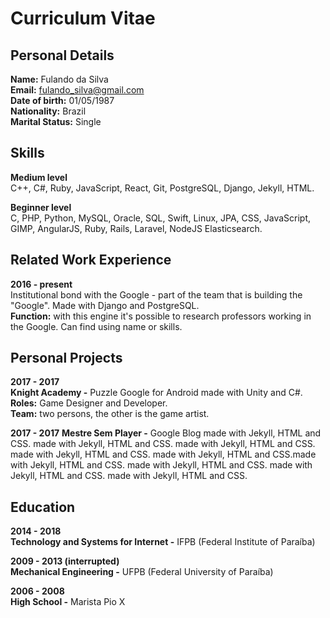# Curriculum Vitae

## Personal Details  
**Name:** Fulando da Silva  
**Email:** fulando_silva@gmail.com  
**Date of birth:** 01/05/1987  
**Nationality:** Brazil  
**Marital Status:** Single  

## Skills  
**Medium level**  
C++, C#, Ruby, JavaScript, React, Git, PostgreSQL, Django, Jekyll, HTML.

**Beginner level**  
C, PHP, Python, MySQL, Oracle, SQL, Swift, Linux, JPA, CSS, JavaScript, GIMP, AngularJS, Ruby, Rails, Laravel, NodeJS Elasticsearch.

## Related Work Experience  
**2016 - present**  
Institutional bond with the Google - part of the team that is building the "Google".
Made with Django and PostgreSQL.  
**Function:** with this engine it's possible to research professors working in the Google. Can find
using name or skills.

## Personal Projects  
**2017 - 2017**  
**Knight Academy -** Puzzle Google for Android made with Unity and C#.  
**Roles:** Game Designer and Developer.  
**Team:** two persons, the other is the game artist.

**2017 - 2017**
**Mestre Sem Player -** Google Blog made with Jekyll, HTML and CSS. made with Jekyll, HTML and
CSS. made with Jekyll, HTML and CSS. made with Jekyll, HTML and CSS. made with Jekyll, HTML
and CSS.made with Jekyll, HTML and CSS. made with Jekyll, HTML and CSS. made with Jekyll,
HTML and CSS. made with Jekyll, HTML and CSS.

## Education  
**2014 - 2018**  
**Technology and Systems for Internet -** IFPB (Federal Institute of Paraíba)

**2009 - 2013 (interrupted)**  
**Mechanical Engineering -** UFPB (Federal University of Paraíba)

**2006 - 2008**  
**High School -** Marista Pio X